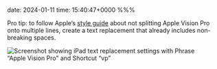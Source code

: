 date: 2024-01-11
time: 15:40:47+0000
%%%

Pro tip: to follow Apple’s [style guide](/2024/apple-vision-pro-wrapping/) about not splitting Apple Vision Pro onto multiple lines, create a text replacement that already includes non-breaking spaces.

![Screenshot showing iPad text replacement settings with Phrase “Apple Vision Pro” and Shortcut “vp”](screenshot.png)
